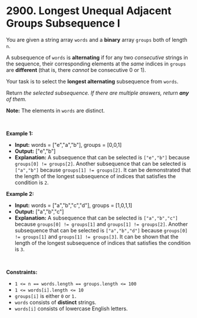 # 2900. Longest Unequal Adjacent Groups Subsequence I

You are given a string array `words` and a **binary** array `groups` both of length `n`.

A subsequence of `words` is **alternating** if for any two _consecutive_ strings in the sequence, their corresponding elements at the _same_ indices in `groups` are **different** (that is, there _cannot_ be consecutive 0 or 1).

Your task is to select the **longest alternating** subsequence from `words`.

Return _the selected subsequence. If there are multiple answers, return **any** of them._

**Note:** The elements in `words` are distinct.

<br/>

**Example 1:**
- **Input:** words = \["e","a","b"\], groups = \[0,0,1\]
- **Output:** \["e","b"\]
- **Explanation:** A subsequence that can be selected is `["e","b"]` because `groups[0] != groups[2]`. Another subsequence that can be selected is `["a","b"]` because `groups[1] != groups[2]`. It can be demonstrated that the length of the longest subsequence of indices that satisfies the condition is `2`.

**Example 2:**
- **Input:** words = \["a","b","c","d"\], groups = \[1,0,1,1\]
- **Output:** \["a","b","c"\]
- **Explanation:** A subsequence that can be selected is `["a","b","c"]` because `groups[0] != groups[1]` and `groups[1] != groups[2]`. Another subsequence that can be selected is `["a","b","d"]` because `groups[0] != groups[1]` and `groups[1] != groups[3]`. It can be shown that the length of the longest subsequence of indices that satisfies the condition is `3`.

<br/>

**Constraints:**
*   `1 <= n == words.length == groups.length <= 100`
*   `1 <= words[i].length <= 10`
*   `groups[i]` is either `0` or `1.`
*   `words` consists of **distinct** strings.
*   `words[i]` consists of lowercase English letters.